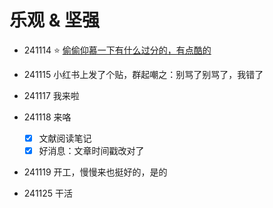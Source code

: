 # 乐观 & 坚强
- 241114 ⭐️  [偷偷仰慕一下有什么过分的，有点酷的](https://muyuuuu.github.io/)
- 241115 小红书上发了个贴，群起嘲之：别骂了别骂了，我错了
- 241117 我来啦
- 241118 来咯
  - [x] 文献阅读笔记
  - [x] 好消息：文章时间戳改对了

- 241119 开工，慢慢来也挺好的，是的

- 241125 干活
